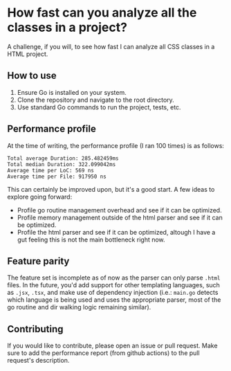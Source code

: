 # How fast can you analyze all the classes in a project?

A challenge, if you will, to see how fast I can analyze all CSS classes
in a HTML project.

## How to use

1. Ensure Go is installed on your system.
2. Clone the repository and navigate to the root directory.
3. Use standard Go commands to run the project, tests, etc.

## Performance profile

At the time of writing, the performance profile (I ran 100 times) is as follows:

```
Total average Duration: 285.482459ms
Total median Duration: 322.099042ms
Average time per LoC: 569 ns
Average time per File: 917950 ns
```

This can certainly be improved upon, but it's a good start. A few ideas to explore going forward:
- Profile go routine management overhead and see if it can be optimized.
- Profile memory management outside of the html parser and see if it can be optimized.
- Profile the html parser and see if it can be optimized, altough I have a gut feeling this is not the main bottleneck right now.

## Feature parity

The feature set is incomplete as of now as the parser can only parse `.html` files. In the future,
you'd add support for other templating languages, such as `.jsx`, `.tsx`, and make use of dependency
injection (i.e.: `main.go` detects which language is being used and uses the appropriate parser, most of the
go routine and dir walking logic remaining similar).

## Contributing

If you would like to contribute, please open an issue or pull request. Make sure
to add the performance report (from github actions) to the pull request's description.